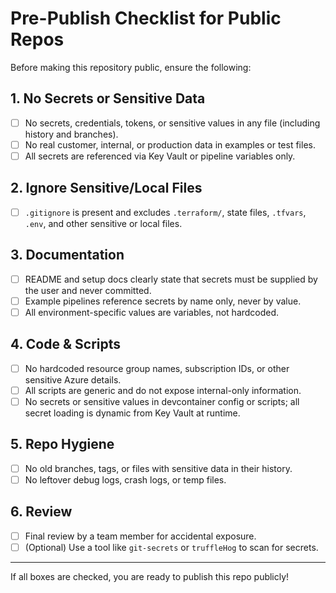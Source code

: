 # Pre-Publish Checklist for Public Repos

Before making this repository public, ensure the following:

## 1. No Secrets or Sensitive Data
- [ ] No secrets, credentials, tokens, or sensitive values in any file (including history and branches).
- [ ] No real customer, internal, or production data in examples or test files.
- [ ] All secrets are referenced via Key Vault or pipeline variables only.

## 2. Ignore Sensitive/Local Files
- [ ] `.gitignore` is present and excludes `.terraform/`, state files, `.tfvars`, `.env`, and other sensitive or local files.

## 3. Documentation
- [ ] README and setup docs clearly state that secrets must be supplied by the user and never committed.
- [ ] Example pipelines reference secrets by name only, never by value.
- [ ] All environment-specific values are variables, not hardcoded.

## 4. Code & Scripts
- [ ] No hardcoded resource group names, subscription IDs, or other sensitive Azure details.
- [ ] All scripts are generic and do not expose internal-only information.
- [ ] No secrets or sensitive values in devcontainer config or scripts; all secret loading is dynamic from Key Vault at runtime.

## 5. Repo Hygiene
- [ ] No old branches, tags, or files with sensitive data in their history.
- [ ] No leftover debug logs, crash logs, or temp files.

## 6. Review
- [ ] Final review by a team member for accidental exposure.
- [ ] (Optional) Use a tool like `git-secrets` or `truffleHog` to scan for secrets.

---

If all boxes are checked, you are ready to publish this repo publicly!
